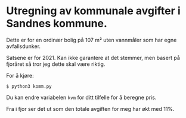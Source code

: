 Utregning av kommunale avgifter i Sandnes kommune.
===

Dette er for en ordinær bolig på 107 m² uten vannmåler som har egne
avfallsdunker.

Satsene er for 2021. Kan ikke garantere at det stemmer, men basert på fjoråret
så tror jeg dette skal være riktig.

For å kjøre:

    $ python3 komm.py

Du kan endre variabelen `kvm` for ditt tilfelle for å beregne pris.

Fra i fjor ser det ut som den totale avgiften for meg har økt med 11%.
